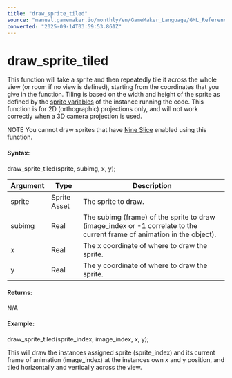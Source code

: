 ```yaml
---
title: "draw_sprite_tiled"
source: "manual.gamemaker.io/monthly/en/GameMaker_Language/GML_Reference/Drawing/Sprites_And_Tiles/draw_sprite_tiled.htm"
converted: "2025-09-14T03:59:53.861Z"
---
```


# draw\_sprite\_tiled

This function will take a sprite and then repeatedly tile it across the whole view (or room if no view is defined), starting from the coordinates that you give in the function. Tiling is based on the width and height of the sprite as defined by the [sprite variables](../../Asset_Management/Sprites/Sprite_Instance_Variables/Sprite_Instance_Variables.md) of the instance running the code. This function is for 2D (orthographic) projections only, and will not work correctly when a 3D camera projection is used.

NOTE You cannot draw sprites that have [Nine Slice](../../../../The_Asset_Editors/Sprite_Properties/Nine_Slices.md) enabled using this function.

#### Syntax:

draw\_sprite\_tiled(sprite, subimg, x, y);

| Argument | Type | Description |
| --- | --- | --- |
| sprite | Sprite Asset | The sprite to draw. |
| subimg | Real | The subimg (frame) of the sprite to draw (image_index or -1 correlate to the current frame of animation in the object). |
| x | Real | The x coordinate of where to draw the sprite. |
| y | Real | The y coordinate of where to draw the sprite. |

#### Returns:

N/A

#### Example:

draw\_sprite\_tiled(sprite\_index, image\_index, x, y);

This will draw the instances assigned sprite (sprite\_index) and its current frame of animation (image\_index) at the instances own x and y position, and tiled horizontally and vertically across the view.